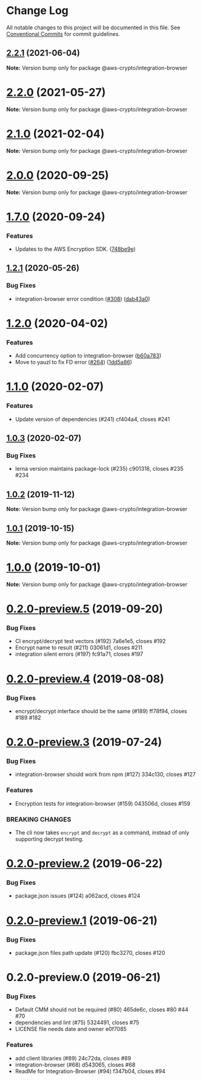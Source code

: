 # Change Log

All notable changes to this project will be documented in this file.
See [Conventional Commits](https://conventionalcommits.org) for commit guidelines.

## [2.2.1](https://github.com/aws/aws-encryption-sdk-javascript/compare/v2.2.0...v2.2.1) (2021-06-04)

**Note:** Version bump only for package @aws-crypto/integration-browser





# [2.2.0](https://github.com/aws/private-aws-encryption-sdk-javascript-staging/compare/@aws-crypto/integration-browser@2.1.0...@aws-crypto/integration-browser@2.2.0) (2021-05-27)

**Note:** Version bump only for package @aws-crypto/integration-browser





# [2.1.0](https://github.com/aws/aws-encryption-sdk-javascript/compare/@aws-crypto/integration-browser@2.0.0...@aws-crypto/integration-browser@2.1.0) (2021-02-04)

**Note:** Version bump only for package @aws-crypto/integration-browser





# [2.0.0](https://github.com/aws/private-aws-encryption-sdk-javascript-staging/compare/@aws-crypto/integration-browser@1.7.0...@aws-crypto/integration-browser@2.0.0) (2020-09-25)

**Note:** Version bump only for package @aws-crypto/integration-browser





# [1.7.0](https://github.com/aws/private-aws-encryption-sdk-javascript-staging/compare/@aws-crypto/integration-browser@1.2.1...@aws-crypto/integration-browser@1.7.0) (2020-09-24)


### Features

* Updates to the AWS Encryption SDK. ([748be9e](https://github.com/aws/private-aws-encryption-sdk-javascript-staging/commit/748be9e1799d999a350e9cafbf902d43aeab0aa5))





## [1.2.1](https://github.com/aws/aws-encryption-sdk-javascript/compare/@aws-crypto/integration-browser@1.2.0...@aws-crypto/integration-browser@1.2.1) (2020-05-26)


### Bug Fixes

* integration-browser error condition ([#308](https://github.com/aws/aws-encryption-sdk-javascript/issues/308)) ([dab43a0](https://github.com/aws/aws-encryption-sdk-javascript/commit/dab43a0d3678416798e2df0b04309f7a24b3a4b0))





# [1.2.0](https://github.com/aws/aws-encryption-sdk-javascript/compare/@aws-crypto/integration-browser@1.1.0...@aws-crypto/integration-browser@1.2.0) (2020-04-02)


### Features

* Add concurrency option to integration-browser ([b60a783](https://github.com/aws/aws-encryption-sdk-javascript/commit/b60a783c6fbb801da7a6179ac72265b90c74ff70))
* Move to yauzl to fix FD error ([#264](https://github.com/aws/aws-encryption-sdk-javascript/issues/264)) ([1dd5a86](https://github.com/aws/aws-encryption-sdk-javascript/commit/1dd5a864fb7acf212a5aa397b42aa2bdee6567fc))





# [1.1.0](/compare/@aws-crypto/integration-browser@1.0.3...@aws-crypto/integration-browser@1.1.0) (2020-02-07)


### Features

* Update version of dependencies (#241) cf404a4, closes #241





## [1.0.3](/compare/@aws-crypto/integration-browser@1.0.2...@aws-crypto/integration-browser@1.0.3) (2020-02-07)


### Bug Fixes

* lerna version maintains package-lock (#235) c901318, closes #235 #234





## [1.0.2](/compare/@aws-crypto/integration-browser@1.0.1...@aws-crypto/integration-browser@1.0.2) (2019-11-12)

**Note:** Version bump only for package @aws-crypto/integration-browser





## [1.0.1](/compare/@aws-crypto/integration-browser@1.0.0...@aws-crypto/integration-browser@1.0.1) (2019-10-15)

**Note:** Version bump only for package @aws-crypto/integration-browser





# [1.0.0](/compare/@aws-crypto/integration-browser@0.2.0-preview.5...@aws-crypto/integration-browser@1.0.0) (2019-10-01)

**Note:** Version bump only for package @aws-crypto/integration-browser





# [0.2.0-preview.5](/compare/@aws-crypto/integration-browser@0.2.0-preview.4...@aws-crypto/integration-browser@0.2.0-preview.5) (2019-09-20)


### Bug Fixes

* CI encrypt/decrypt test vectors (#192) 7a6e1e5, closes #192
* Encrypt name to result (#211) 03061d1, closes #211
* integration silent errors (#197) fc91a71, closes #197





# [0.2.0-preview.4](/compare/@aws-crypto/integration-browser@0.2.0-preview.3...@aws-crypto/integration-browser@0.2.0-preview.4) (2019-08-08)


### Bug Fixes

* encrypt/decrypt interface should be the same (#189) ff78f94, closes #189 #182





# [0.2.0-preview.3](/compare/@aws-crypto/integration-browser@0.2.0-preview.2...@aws-crypto/integration-browser@0.2.0-preview.3) (2019-07-24)


### Bug Fixes

* integration-browser should work from npm (#127) 334c130, closes #127


### Features

* Encryption tests for integration-browser (#159) 043506d, closes #159

### BREAKING CHANGES

* The cli now takes `encrypt` and `decrypt` as a command,
instead of only supporting decrypt testing.



# [0.2.0-preview.2](/compare/@aws-crypto/integration-browser@0.2.0-preview.1...@aws-crypto/integration-browser@0.2.0-preview.2) (2019-06-22)


### Bug Fixes

* package.json issues (#124) a062acd, closes #124





# [0.2.0-preview.1](/compare/@aws-crypto/integration-browser@0.2.0-preview.0...@aws-crypto/integration-browser@0.2.0-preview.1) (2019-06-21)


### Bug Fixes

* package.json files path update (#120) fbc3270, closes #120





# 0.2.0-preview.0 (2019-06-21)


### Bug Fixes

* Default CMM should not be required (#80) 465de6c, closes #80 #44 #70
* dependencies and lint (#75) 5324491, closes #75
* LICENSE file needs date and owner e0f7085


### Features

* add client libraries (#89) 24c72da, closes #89
* integration-browser (#68) d543065, closes #68
* ReadMe for Integration-Browser (#94) f347b04, closes #94
